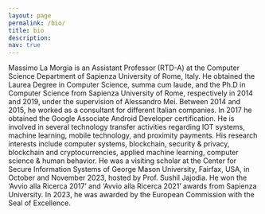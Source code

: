```yaml
---
layout: page
permalink: /bio/
title: bio
description:
nav: true
---
```


Massimo La Morgia is an Assistant Professor (RTD-A) at the Computer Science Department of Sapienza University of Rome, Italy. He obtained the Laurea Degree in Computer Science, summa cum laude, and the Ph.D in Computer Science from Sapienza University of Rome, respectively in 2014 and 2019, under the supervision of Alessandro Mei. Between 2014 and 2015, he worked as a consultant for different Italian companies.
In 2017 he obtained the Google Associate Android Developer certification. He is involved in several technology transfer activities regarding IOT systems, machine learning, mobile technology, and proximity payments. His research interests include computer systems, blockchain, security & privacy, blockchain and cryptocurrencies, applied machine learning, computer science & human behavior. He was a visiting scholar at the Center for Secure Information Systems of George Mason University, Fairfax, USA, in October and November 2023, hosted by Prof. Sushil Jajodia.
He won the ‘Avvio alla Ricerca 2017’ and ‘Avvio alla Ricerca 2021’ awards from Sapienza University. In 2023, he was awarded by the European Commission with the Seal of Excellence.